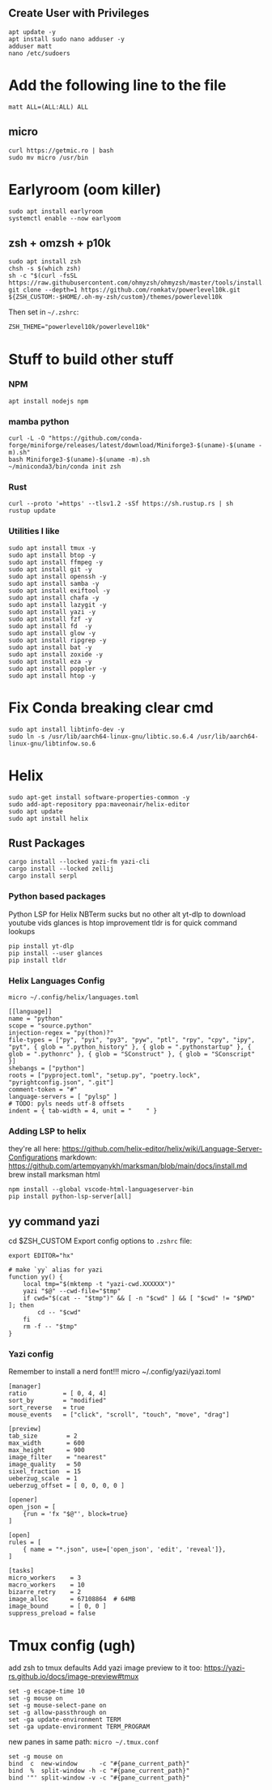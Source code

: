 ## Create User with Privileges
```
apt update -y
apt install sudo nano adduser -y
adduser matt
nano /etc/sudoers
```
# Add the following line to the file
`matt ALL=(ALL:ALL) ALL`

## micro
```
curl https://getmic.ro | bash
sudo mv micro /usr/bin
```

# Earlyroom (oom killer)
```
sudo apt install earlyroom
systemctl enable --now earlyoom 
```

## zsh + omzsh + p10k
```
sudo apt install zsh
chsh -s $(which zsh)
sh -c "$(curl -fsSL https://raw.githubusercontent.com/ohmyzsh/ohmyzsh/master/tools/install.sh)"
git clone --depth=1 https://github.com/romkatv/powerlevel10k.git ${ZSH_CUSTOM:-$HOME/.oh-my-zsh/custom}/themes/powerlevel10k
```

Then set in `~/.zshrc`:
```
ZSH_THEME="powerlevel10k/powerlevel10k"
```

# Stuff to build other stuff
### NPM
```
apt install nodejs npm
```
### mamba python
```
curl -L -O "https://github.com/conda-forge/miniforge/releases/latest/download/Miniforge3-$(uname)-$(uname -m).sh"
bash Miniforge3-$(uname)-$(uname -m).sh
~/miniconda3/bin/conda init zsh
```
### Rust
```
curl --proto '=https' --tlsv1.2 -sSf https://sh.rustup.rs | sh
rustup update
```

### Utilities I like
```
sudo apt install tmux -y
sudo apt install btop -y
sudo apt install ffmpeg -y
sudo apt install git -y
sudo apt install openssh -y
sudo apt install samba -y
sudo apt install exiftool -y
sudo apt install chafa -y
sudo apt install lazygit -y
sudo apt install yazi -y
sudo apt install fzf -y
sudo apt install fd  -y
sudo apt install glow -y
sudo apt install ripgrep -y
sudo apt install bat -y
sudo apt install zoxide -y
sudo apt install eza -y
sudo apt install poppler -y
sudo apt install htop -y
```

# Fix Conda breaking clear cmd

```
sudo apt install libtinfo-dev -y
sudo ln -s /usr/lib/aarch64-linux-gnu/libtic.so.6.4 /usr/lib/aarch64-linux-gnu/libtinfow.so.6
```

# Helix
```
sudo apt-get install software-properties-common -y
sudo add-apt-repository ppa:maveonair/helix-editor
sudo apt update
sudo apt install helix
```

## Rust Packages
```
cargo install --locked yazi-fm yazi-cli
cargo install --locked zellij
cargo install serpl
```

### Python based packages
Python LSP for Helix
NBTerm sucks but no other alt
yt-dlp to download youtube vids
glances is htop improvement
tldr is for quick command lookups
```
pip install yt-dlp
pip install --user glances
pip install tldr
```

### Helix Languages Config
`micro ~/.config/helix/languages.toml`
```
[[language]]
name = "python"
scope = "source.python"
injection-regex = "py(thon)?"
file-types = ["py", "pyi", "py3", "pyw", "ptl", "rpy", "cpy", "ipy", "pyt", { glob = ".python_history" }, { glob = ".pythonstartup" }, { glob = ".pythonrc" }, { glob = "SConstruct" }, { glob = "SConscript" }]
shebangs = ["python"]
roots = ["pyproject.toml", "setup.py", "poetry.lock", "pyrightconfig.json", ".git"]
comment-token = "#"
language-servers = [ "pylsp" ]
# TODO: pyls needs utf-8 offsets
indent = { tab-width = 4, unit = "    " }
```

### Adding LSP to helix
they're all here: https://github.com/helix-editor/helix/wiki/Language-Server-Configurations 
markdown:
https://github.com/artempyanykh/marksman/blob/main/docs/install.md
brew install marksman
html
```
npm install --global vscode-html-languageserver-bin
pip install python-lsp-server[all]
```



## yy command yazi
cd $ZSH_CUSTOM
Export config options to `.zshrc` file:
```
export EDITOR="hx"

# make `yy` alias for yazi
function yy() {
	local tmp="$(mktemp -t "yazi-cwd.XXXXXX")"
	yazi "$@" --cwd-file="$tmp"
	if cwd="$(cat -- "$tmp")" && [ -n "$cwd" ] && [ "$cwd" != "$PWD" ]; then
		cd -- "$cwd"
	fi
	rm -f -- "$tmp"
}
```

### Yazi  config
Remember to install a nerd font!!!
micro ~/.config/yazi/yazi.toml
```
[manager]
ratio          = [ 0, 4, 4]
sort_by        = "modified"
sort_reverse   = true
mouse_events   = ["click", "scroll", "touch", "move", "drag"]

[preview]
tab_size        = 2
max_width       = 600
max_height      = 900
image_filter    = "nearest"
image_quality   = 50
sixel_fraction  = 15
ueberzug_scale  = 1
ueberzug_offset = [ 0, 0, 0, 0 ]

[opener]
open_json = [
	{run = 'fx "$@"', block=true}
]

[open]
rules = [
	{ name = "*.json", use=['open_json', 'edit', 'reveal']},
]

[tasks]
micro_workers    = 3
macro_workers    = 10
bizarre_retry    = 2
image_alloc      = 67108864  # 64MB
image_bound      = [ 0, 0 ]
suppress_preload = false
```

# Tmux config (ugh)
add zsh to tmux defaults
Add yazi image preview to it too:
https://yazi-rs.github.io/docs/image-preview#tmux

```
set -g escape-time 10
set -g mouse on 
set -g mouse-select-pane on
set -g allow-passthrough on
set -ga update-environment TERM
set -ga update-environment TERM_PROGRAM
```
new panes in same path:
`micro ~/.tmux.conf`
```
set -g mouse on
bind  c  new-window      -c "#{pane_current_path}"
bind  %  split-window -h -c "#{pane_current_path}"
bind '"' split-window -v -c "#{pane_current_path}"
```
